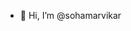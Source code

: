 - 👋 Hi, I’m @sohamarvikar
<!---
sohamarvikar/sohamarvikar is a ✨ special ✨ repository because its `README.md` (this file) appears on your GitHub profile.
You can click the Preview link to take a look at your changes.
--->
